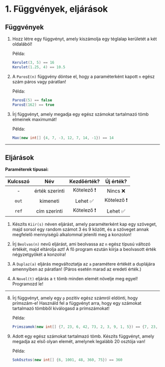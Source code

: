 # 1. Függvények, eljárások

## Függvények

1. Hozz létre egy függvényt, amely kiszámolja egy téglalap kerületét a két oldalából!

    Példa:
    ```cs
    Kerulet(3, 5) == 16
    Kerulet(1.25, 4) == 10.5
    ```

2. A `ParosE(n)` függvény döntse el, hogy a paraméterként kapott `n` egész szám páros vagy páratlan!

    Példa:
    ```cs
    ParosE(5) == false
    ParosE(162) == true
    ```

3. Írj függvényt, amely megadja egy egész számokat tartalmazó tömb elmeinek maximumát!
    
    Példa:
    ``` cs
    Max(new int[] {4, 7, -3, 12, 7, 14, -1}) == 14
    ```

---

## Eljárások

**Paraméterek típusai:**
<div align="center">

| Kulcsszó |      Név       | Kezdőérték? | Új érték?  |
| :------: | :------------: | :---------: | :--------: |
|    -     | érték szerinti | Kötelező ❗  |  Nincs ❌   |
|  `out`   |    kimeneti    |   Lehet ✅   | Kötelező ❗ |
|  `ref`   |  cím szerinti  | Kötelező ❗  |  Lehet ✅   |

</div>

1. Készíts `Kiir(s)` néven eljárást, amely paraméterként kap egy szöveget, majd sorsol egy random számot 3 és 9 között, és a szöveget annak megfelelő mennyiségű alkalommal jeleníti meg a konzolon!

2. Írj `Beolvas(n)` nevű eljárást, ami beolvassa az `n` egész típusú változó értékét, majd eltárolja azt! A fő program ezután kiírja a beolvasott érték négyzetgyökét a konzolra!

3. A `Duplaz(a)` eljárás megváltoztatja az `a` paramétere értékét a duplájára amennyiben az páratlan! (Páros esetén marad az eredeti érték.)

4. A `Novel(t)` eljárás a `t` tömb minden elemét növelje meg egyel! Programozd le!

---

8. Írj függvényt, amely egy `p` pozitív egész számról eldönti, hogy prímszám-e! Használd fel a függvényt arra, hogy egy számokat tartalmazó tömbből kiválogasd a prímszámokat!

    Példa:
    ``` cs
    Primszamok(new int[] {7, 23, 6, 42, 73, 2, 3, 9, 1, 5}) == {7, 23, 73, 2, 3, 5}
    ```

9. Adott egy egész számokat tartalmazó tömb. Készíts függvényt, amely megadja az első olyan elemét, amelynek legalább 20 osztója van!

    Példa:
    ```cs
    SokOsztos(new int[] {6, 1001, 48, 360, 75}) == 360
    ```